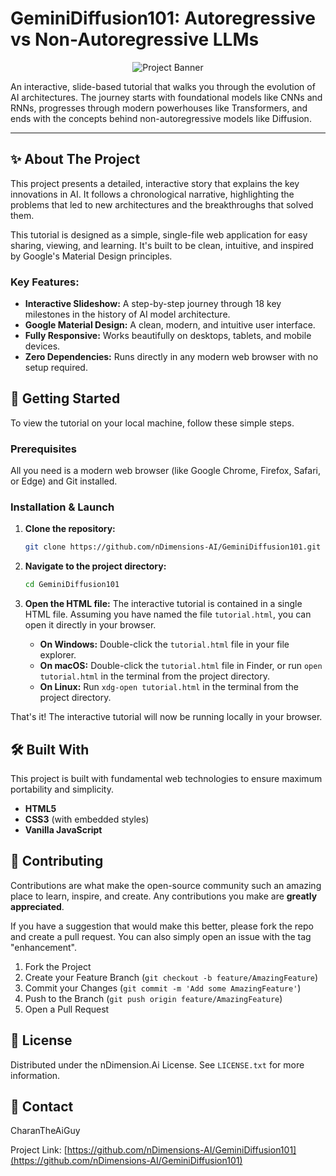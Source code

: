 # GeminiDiffusion101: Autoregressive vs Non-Autoregressive LLMs

<p align="center">
  <img src="https://placehold.co/800x400/4f46e5/e0e7ff?text=The+Evolution+of+AI+Architectures" alt="Project Banner"/>
</p>

An interactive, slide-based tutorial that walks you through the evolution of AI architectures. The journey starts with foundational models like CNNs and RNNs, progresses through modern powerhouses like Transformers, and ends with the concepts behind non-autoregressive models like Diffusion.

---

## ✨ About The Project

This project presents a detailed, interactive story that explains the key innovations in AI. It follows a chronological narrative, highlighting the problems that led to new architectures and the breakthroughs that solved them.

This tutorial is designed as a simple, single-file web application for easy sharing, viewing, and learning. It's built to be clean, intuitive, and inspired by Google's Material Design principles.

### Key Features:

* **Interactive Slideshow:** A step-by-step journey through 18 key milestones in the history of AI model architecture.
* **Google Material Design:** A clean, modern, and intuitive user interface.
* **Fully Responsive:** Works beautifully on desktops, tablets, and mobile devices.
* **Zero Dependencies:** Runs directly in any modern web browser with no setup required.

## 🚀 Getting Started

To view the tutorial on your local machine, follow these simple steps.

### Prerequisites

All you need is a modern web browser (like Google Chrome, Firefox, Safari, or Edge) and Git installed.

### Installation & Launch

1.  **Clone the repository:**
    ```sh
    git clone https://github.com/nDimensions-AI/GeminiDiffusion101.git
    ```

2.  **Navigate to the project directory:**
    ```sh
    cd GeminiDiffusion101
    ```

3.  **Open the HTML file:**
    The interactive tutorial is contained in a single HTML file. Assuming you have named the file `tutorial.html`, you can open it directly in your browser.
    * **On Windows:** Double-click the `tutorial.html` file in your file explorer.
    * **On macOS:** Double-click the `tutorial.html` file in Finder, or run `open tutorial.html` in the terminal from the project directory.
    * **On Linux:** Run `xdg-open tutorial.html` in the terminal from the project directory.

That's it! The interactive tutorial will now be running locally in your browser.

## 🛠️ Built With

This project is built with fundamental web technologies to ensure maximum portability and simplicity.

* **HTML5**
* **CSS3** (with embedded styles)
* **Vanilla JavaScript**

## 🤝 Contributing

Contributions are what make the open-source community such an amazing place to learn, inspire, and create. Any contributions you make are **greatly appreciated**.

If you have a suggestion that would make this better, please fork the repo and create a pull request. You can also simply open an issue with the tag "enhancement".

1.  Fork the Project
2.  Create your Feature Branch (`git checkout -b feature/AmazingFeature`)
3.  Commit your Changes (`git commit -m 'Add some AmazingFeature'`)
4.  Push to the Branch (`git push origin feature/AmazingFeature`)
5.  Open a Pull Request

## 📄 License

Distributed under the nDimension.Ai License. See `LICENSE.txt` for more information.

## 👤 Contact

CharanTheAiGuy

Project Link: [https://github.com/nDimensions-AI/GeminiDiffusion101](https://github.com/nDimensions-AI/GeminiDiffusion101)
